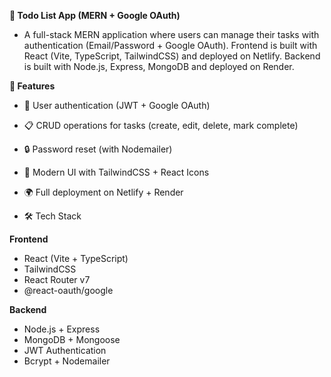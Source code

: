 **📌 Todo List App (MERN + Google OAuth)**
- A full-stack MERN application where users can manage their tasks with authentication (Email/Password + Google OAuth).
Frontend is built with React (Vite, TypeScript, TailwindCSS) and deployed on Netlify.
Backend is built with Node.js, Express, MongoDB and deployed on Render.

**🚀 Features**

* 🔑 User authentication (JWT + Google OAuth)

* 📋 CRUD operations for tasks (create, edit, delete, mark complete)

* 🔒 Password reset (with Nodemailer)

* 🎨 Modern UI with TailwindCSS + React Icons

* 🌍 Full deployment on Netlify + Render

* 🛠️ Tech Stack

**Frontend**
* React (Vite + TypeScript)
* TailwindCSS
* React Router v7
* @react-oauth/google

**Backend**
* Node.js + Express
* MongoDB + Mongoose
* JWT Authentication
* Bcrypt + Nodemailer
  



